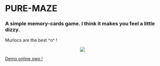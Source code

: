 # PURE-MAZE
### A simple memory-cards game. I think it makes you feel a little dizzy.
Murlocs are the best ^o^ !

<p align="center">
  <img src="https://yudakan.com/imgs/github/memory.jpeg"/>
</p>

<a href="https://memory.yudakan.com/">Demo online owo !</a>
